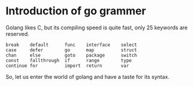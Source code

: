 # Introduction of go grammer

Golang likes C, but its compiling speed is quite fast, only 25  keywords are reserved.

```
break    default      func    interface    select
case     defer        go      map          struct
chan     else         goto    package      switch
const    fallthrough  if      range        type
continue for          import  return       var
```

So, let us enter the world of golang and have a taste for its syntax.

